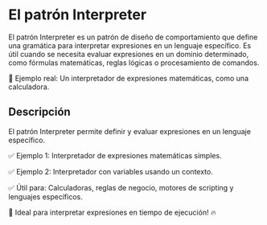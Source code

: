 # El patrón Interpreter

El patrón Interpreter es un patrón de diseño de comportamiento que define una gramática para interpretar expresiones en un lenguaje específico. Es útil cuando se necesita evaluar expresiones en un dominio determinado, como fórmulas matemáticas, reglas lógicas o procesamiento de comandos.

🔹 Ejemplo real: Un interpretador de expresiones matemáticas, como una calculadora.

## Descripción

El patrón Interpreter permite definir y evaluar expresiones en un lenguaje específico.

✅ Ejemplo 1: Interpretador de expresiones matemáticas simples.

✅ Ejemplo 2: Interpretador con variables usando un contexto.

✅ Útil para: Calculadoras, reglas de negocio, motores de scripting y lenguajes específicos.


🚀 Ideal para interpretar expresiones en tiempo de ejecución! 🔥




